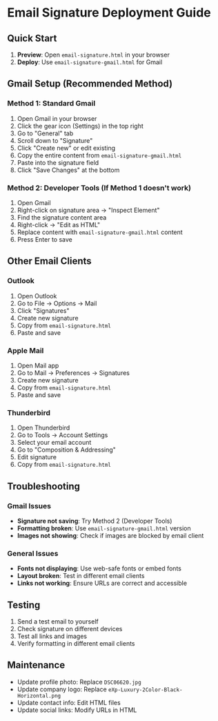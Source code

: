 # Email Signature Deployment Guide

## Quick Start
1. **Preview**: Open `email-signature.html` in your browser
2. **Deploy**: Use `email-signature-gmail.html` for Gmail

## Gmail Setup (Recommended Method)

### Method 1: Standard Gmail
1. Open Gmail in your browser
2. Click the gear icon (Settings) in the top right
3. Go to "General" tab
4. Scroll down to "Signature"
5. Click "Create new" or edit existing
6. Copy the entire content from `email-signature-gmail.html`
7. Paste into the signature field
8. Click "Save Changes" at the bottom

### Method 2: Developer Tools (If Method 1 doesn't work)
1. Open Gmail
2. Right-click on signature area → "Inspect Element"
3. Find the signature content area
4. Right-click → "Edit as HTML"
5. Replace content with `email-signature-gmail.html` content
6. Press Enter to save

## Other Email Clients

### Outlook
1. Open Outlook
2. Go to File → Options → Mail
3. Click "Signatures"
4. Create new signature
5. Copy from `email-signature.html`
6. Paste and save

### Apple Mail
1. Open Mail app
2. Go to Mail → Preferences → Signatures
3. Create new signature
4. Copy from `email-signature.html`
5. Paste and save

### Thunderbird
1. Open Thunderbird
2. Go to Tools → Account Settings
3. Select your email account
4. Go to "Composition & Addressing"
5. Edit signature
6. Copy from `email-signature.html`

## Troubleshooting

### Gmail Issues
- **Signature not saving**: Try Method 2 (Developer Tools)
- **Formatting broken**: Use `email-signature-gmail.html` version
- **Images not showing**: Check if images are blocked by email client

### General Issues
- **Fonts not displaying**: Use web-safe fonts or embed fonts
- **Layout broken**: Test in different email clients
- **Links not working**: Ensure URLs are correct and accessible

## Testing
1. Send a test email to yourself
2. Check signature on different devices
3. Test all links and images
4. Verify formatting in different email clients

## Maintenance
- Update profile photo: Replace `DSC06620.jpg`
- Update company logo: Replace `eXp-Luxury-2Color-Black-Horizontal.png`
- Update contact info: Edit HTML files
- Update social links: Modify URLs in HTML 